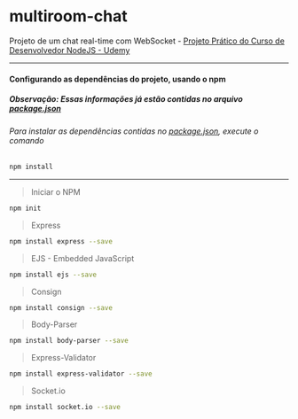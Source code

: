 # multiroom-chat
Projeto de um chat real-time com WebSocket - [Projeto Prático do Curso de Desenvolvedor NodeJS - Udemy](https://www.udemy.com/course/curso-completo-do-desenvolvedor-nodejs/)

-------------------------------------------

#### Configurando as dependências do projeto, usando o npm
##### Observação: Essas informações já estão contidas no arquivo [package.json](./package.json)


###### Para instalar as dependências contidas no [package.json](./package.json), execute o comando
```bash
npm install
```
-----------------------------------------------

> Iniciar o NPM
```bash
npm init
```

> Express
```bash
npm install express --save
```

> EJS - Embedded JavaScript
```bash
npm install ejs --save
```

> Consign
```bash
npm install consign --save
```

> Body-Parser
```bash
npm install body-parser --save
```

> Express-Validator
```bash
npm install express-validator --save
```

> Socket.io
```bash
npm install socket.io --save
```